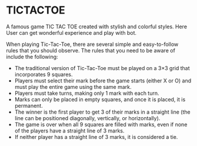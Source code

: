 # TICTACTOE
A famous game TIC TAC TOE created with stylish and colorful styles. Here User can get wonderful experience and play with bot. 

When playing Tic-Tac-Toe, there are several simple and easy-to-follow rules that you should observe. The rules that you need to be aware of include the following:

 * The traditional version of Tic-Tac-Toe must be played on a 3×3 grid that incorporates 9 squares. 
 * Players must select their mark before the game starts (either X or O) and must play the entire game using the same mark.
 * Players must take turns, making only 1 mark with each turn.
 * Marks can only be placed in empty squares, and once it is placed, it is permanent.
 * The winner is the first player to get 3 of their marks in a straight line (the line can be positioned diagonally, vertically, or horizontally).
 * The game is over when all 9 squares are filled with marks, even if none of the players have a straight line of 3 marks.
 * If neither player has a straight line of 3 marks, it is considered a tie.
